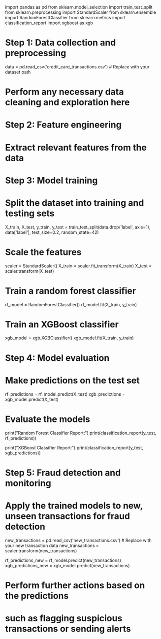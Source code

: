 import pandas as pd
from sklearn.model_selection import train_test_split
from sklearn.preprocessing import StandardScaler
from sklearn.ensemble import RandomForestClassifier
from sklearn.metrics import classification_report
import xgboost as xgb

# Step 1: Data collection and preprocessing
data = pd.read_csv('credit_card_transactions.csv')  # Replace with your dataset path
# Perform any necessary data cleaning and exploration here

# Step 2: Feature engineering
# Extract relevant features from the data

# Step 3: Model training
# Split the dataset into training and testing sets
X_train, X_test, y_train, y_test = train_test_split(data.drop('label', axis=1), data['label'], test_size=0.2, random_state=42)

# Scale the features
scaler = StandardScaler()
X_train = scaler.fit_transform(X_train)
X_test = scaler.transform(X_test)

# Train a random forest classifier
rf_model = RandomForestClassifier()
rf_model.fit(X_train, y_train)

# Train an XGBoost classifier
xgb_model = xgb.XGBClassifier()
xgb_model.fit(X_train, y_train)

# Step 4: Model evaluation
# Make predictions on the test set
rf_predictions = rf_model.predict(X_test)
xgb_predictions = xgb_model.predict(X_test)

# Evaluate the models
print("Random Forest Classifier Report:")
print(classification_report(y_test, rf_predictions))

print("XGBoost Classifier Report:")
print(classification_report(y_test, xgb_predictions))

# Step 5: Fraud detection and monitoring
# Apply the trained models to new, unseen transactions for fraud detection
new_transactions = pd.read_csv('new_transactions.csv')  # Replace with your new transaction data
new_transactions = scaler.transform(new_transactions)

rf_predictions_new = rf_model.predict(new_transactions)
xgb_predictions_new = xgb_model.predict(new_transactions)

# Perform further actions based on the predictions
# such as flagging suspicious transactions or sending alerts

